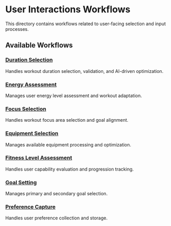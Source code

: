 # User Interactions Workflows

This directory contains workflows related to user-facing selection and input processes.

## Available Workflows

### [Duration Selection](./duration-selection-workflow.md)
Handles workout duration selection, validation, and AI-driven optimization.

### [Energy Assessment](./energy-assessment-workflow.md)
Manages user energy level assessment and workout adaptation.

### [Focus Selection](./focus-selection-workflow.md)
Handles workout focus area selection and goal alignment.

### [Equipment Selection](./equipment-selection-workflow.md)
Manages available equipment processing and optimization.

### [Fitness Level Assessment](./fitness-level-assessment-workflow.md)
Handles user capability evaluation and progression tracking.

### [Goal Setting](./goal-setting-workflow.md)
Manages primary and secondary goal selection.

### [Preference Capture](./preference-capture-workflow.md)
Handles user preference collection and storage. 